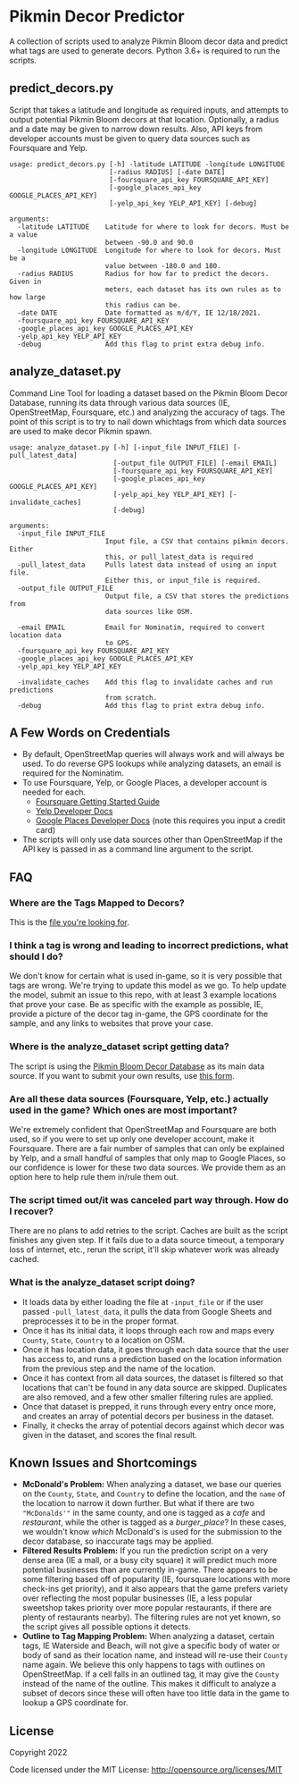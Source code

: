 # Pikmin Decor Predictor
A collection of scripts used to analyze Pikmin Bloom decor data and predict what tags are used to generate decors. Python 3.6+ is required to run the scripts. 

## predict_decors.py
Script that takes a latitude and longitude as required inputs, and attempts to
output potential Pikmin Bloom decors at that location. Optionally, a radius and
a date may be given to narrow down results. Also, API keys from developer
accounts must be given to query data sources such as Foursquare and Yelp.

```
usage: predict_decors.py [-h] -latitude LATITUDE -longitude LONGITUDE
                         [-radius RADIUS] [-date DATE]
                         [-foursquare_api_key FOURSQUARE_API_KEY]
                         [-google_places_api_key GOOGLE_PLACES_API_KEY]
                         [-yelp_api_key YELP_API_KEY] [-debug]

arguments:
  -latitude LATITUDE    Latitude for where to look for decors. Must be a value
                        between -90.0 and 90.0
  -longitude LONGITUDE  Longitude for where to look for decors. Must be a
                        value between -180.0 and 180.
  -radius RADIUS        Radius for how far to predict the decors. Given in
                        meters, each dataset has its own rules as to how large
                        this radius can be.
  -date DATE            Date formatted as m/d/Y, IE 12/18/2021.
  -foursquare_api_key FOURSQUARE_API_KEY
  -google_places_api_key GOOGLE_PLACES_API_KEY
  -yelp_api_key YELP_API_KEY
  -debug                Add this flag to print extra debug info.
```
## analyze_dataset.py
Command Line Tool for loading a dataset based on the Pikmin Bloom Decor
Database, running its data through various data sources (IE, OpenStreetMap,
Foursquare, etc.) and analyzing the accuracy of tags. The point of this script
is to try to nail down whichtags from which data sources are used to make
decor Pikmin spawn.
```
usage: analyze_dataset.py [-h] [-input_file INPUT_FILE] [-pull_latest_data]
                          [-output_file OUTPUT_FILE] [-email EMAIL]
                          [-foursquare_api_key FOURSQUARE_API_KEY]
                          [-google_places_api_key GOOGLE_PLACES_API_KEY]
                          [-yelp_api_key YELP_API_KEY] [-invalidate_caches]
                          [-debug]

arguments:
  -input_file INPUT_FILE
                        Input file, a CSV that contains pikmin decors. Either
                        this, or pull_latest_data is required
  -pull_latest_data     Pulls latest data instead of using an input file.
                        Either this, or input_file is required.
  -output_file OUTPUT_FILE
                        Output file, a CSV that stores the predictions from
                        data sources like OSM.

  -email EMAIL          Email for Nominatim, required to convert location data
                        to GPS.
  -foursquare_api_key FOURSQUARE_API_KEY
  -google_places_api_key GOOGLE_PLACES_API_KEY
  -yelp_api_key YELP_API_KEY

  -invalidate_caches    Add this flag to invalidate caches and run predictions
                        from scratch.
  -debug                Add this flag to print extra debug info.
```
## A Few Words on Credentials
- By default, OpenStreetMap queries will always work and will always be used. To do reverse GPS lookups while analyzing datasets, an email is required for the Nominatim.
- To use Foursquare, Yelp, or Google Places, a developer account is needed for each.
  - [Foursquare Getting Started Guide](https://developer.foursquare.com/docs/places-api-getting-started)
  - [Yelp Developer Docs](https://www.yelp.com/developers/documentation/v3)
  - [Google Places Developer Docs](https://developers.google.com/maps/documentation/places/web-service/overview) (note this requires you input a credit card)
- The scripts will only use data sources other than OpenStreetMap if the API key is passed in as a command line argument to the script.

## FAQ

### Where are the Tags Mapped to Decors?
This is the [file you're looking for](decor_to_tag_mapping.py).

### I think a tag is wrong and leading to incorrect predictions, what should I do?
We don't know for certain what is used in-game, so it is very possible that tags are wrong. We're trying to update this model as we go. To help update the model, submit an issue to this repo, with at least 3 example locations that prove your case. Be as specific with the example as possible, IE, provide a picture of the decor tag in-game, the GPS coordinate for the sample, and any links to websites that prove your case.

### Where is the analyze_dataset script getting data?
The script is using the [Pikmin Bloom Decor Database](https://docs.google.com/spreadsheets/d/1gCrsXoeZ97eGwm9g4_yuB7RXChnKfLqYh1hUJ54Cnjs/edit#gid=857493320) as its main data source. If you want to submit your own results, use [this form](https://docs.google.com/forms/d/e/1FAIpQLSeEG0fo_L0DDcUqKcT_j8cpCNVzc6REZcvOLE09Ej1fPn8aZg/viewform).

### Are all these data sources (Foursquare, Yelp, etc.) actually used in the game? Which ones are most important?
We're extremely confident that OpenStreetMap and Foursquare are both used, so if you were to set up only one developer account, make it Foursquare. There are a fair number of samples that can only be explained by Yelp, and a small handful of samples that only map to Google Places, so our confidence is lower for these two data sources. We provide them as an option here to help rule them in/rule them out.

### The script timed out/it was canceled part way through. How do I recover?
There are no plans to add retries to the script. Caches are built as the script finishes any given step. If it fails due to a data source timeout, a temporary loss of internet, etc., rerun the script, it'll skip whatever work was already cached.

### What is the analyze_dataset script doing?
- It loads data by either loading the file at `-input_file` or if the user passed `-pull_latest_data`, it pulls the data from Google Sheets and preprocesses it to be in the proper format.
- Once it has its initial data, it loops through each row and maps every `County`, `State`, `Country` to a location on OSM.
- Once it has location data, it goes through each data source that the user has access to, and runs a prediction based on the location information from the previous step and the name of the location.
- Once it has context from all data sources, the dataset is filtered so that locations that can't be found in any data source are skipped. Duplicates are also removed, and a few other smaller filtering rules are applied.
- Once that dataset is prepped, it runs through every entry once more, and creates an array of potential decors per business in the dataset.
- Finally, it checks the array of potential decors against which decor was given in the dataset, and scores the final result.

## Known Issues and Shortcomings
- **McDonald's Problem:** When analyzing a dataset, we base our queries on the `County`, `State`, and `Country` to define the location, and the `name` of the location to narrow it down further. But what if there are two `"McDonalds'"` in the same county, and one is tagged as a _cafe_ and _restaurant_, while the other is tagged as a _burger_place_? In these cases, we wouldn't know _which_ McDonald's is used for the submission to the decor database, so inaccurate tags may be applied.  
- **Filtered Results Problem:** If you run the prediction script on a very dense area (IE a mall, or a busy city square) it will predict much more potential businesses than are currently in-game. There appears to be some filtering based off of popularity (IE, foursquare locations with more check-ins get priority), and it also appears that the game prefers variety over reflecting the most popular businesses (IE, a less popular sweetshop takes priority over more popular restaurants, if there are plenty of restaurants nearby). The filtering rules are not yet known, so the script gives all possible options it detects.
- **Outline to Tag Mapping Problem:** When analyzing a dataset, certain tags, IE Waterside and Beach, will not give a specific body of water or body of sand as their location name, and instead will re-use their `County` name again. We believe this only happens to tags with outlines on OpenStreetMap. If a cell falls in an outlined tag, it may give the `County` instead of the name of the outline. This makes it difficult to analyze a subset of decors since these will often have too little data in the game to lookup a GPS coordinate for.

## License
Copyright 2022

Code licensed under the MIT License: <http://opensource.org/licenses/MIT>
